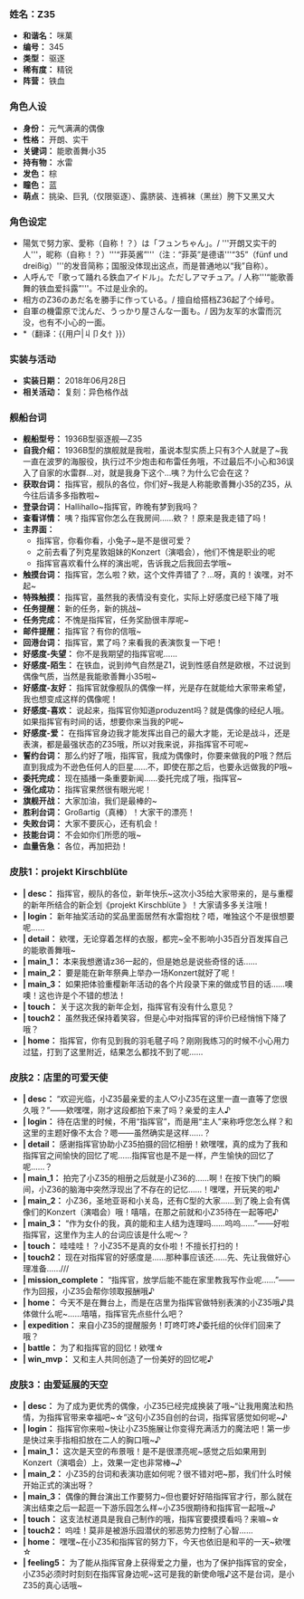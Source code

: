 ### 姓名：Z35
* **和谐名：** 咪菓
* **编号：** 345
* **类型：** 驱逐
* **稀有度：** 精锐
* **阵营：** 铁血


### 角色人设
* **身份：** 元气满满的偶像
* **性格：** 开朗、实干
* **关键词：** 能歌善舞小35
* **持有物：** 水雷
* **发色：** 棕
* **瞳色：** 蓝
* **萌点：** 挑染、巨乳（仅限驱逐）、露脐装、连裤袜（黑丝）胯下又黑又大


### 角色设定
* 陽気で努力家、愛称（自称！？）は「フュンちゃん」。/ '''开朗又实干的人'''，昵称（自称！？）'''“菲英酱”'''（注：“菲英”是德语'''“35”（fünf und dreißig）'''的发音简称；国服没体现出这点，而是普通地以“我”自称）。
* 人呼んで「歌って踊れる鉄血アイドル」。ただしアマチュア。/ 人称'''“能歌善舞的铁血爱抖露”'''。不过是业余的。
* 相方のZ36のあだ名を勝手に作っている。/ 擅自给搭档Z36起了个绰号。
* 自軍の機雷原で沈んだ、うっかり屋さんな一面も。/ 因为友军的水雷而沉没，也有不小心的一面。
* *（翻译：{{用户|丩卩夂忄}}）


### 实装与活动
* **实装日期：** 2018年06月28日
* **相关活动：** 复刻：异色格作战


### 舰船台词
* **舰船型号：** 1936B型驱逐舰—Z35
* **自我介绍：** 1936B型的旗舰就是我啦，虽说本型实质上只有3个人就是了~我一直在波罗的海服役，执行过不少炮击和布雷任务哦，不过最后不小心和36误入了自家的水雷群…对，就是我身下这个…咦？为什么它会在这？
* **获取台词：** 指挥官，舰队的各位，你们好~我是人称能歌善舞小35的Z35，从今往后请多多指教啦~
* **登录台词：** Hallihallo~指挥官，昨晚有梦到我吗？
* **查看详情：** 咦？指挥官你怎么在我房间……欸？！原来是我走错了吗！
* **主界面：**
  * 指挥官，你看你看，小兔子~是不是很可爱？
  * 之前去看了列克星敦姐妹的Konzert（演唱会），他们不愧是职业的呢
  * 指挥官喜欢看什么样的演出呢，告诉我之后我回去学哦~
* **触摸台词：** 指挥官，怎么啦？欸，这个文件弄错了？…呀，真的！诶嘿，对不起~
* **特殊触摸：** 指挥官，虽然我的表情没有变化，实际上好感度已经下降了哦
* **任务提醒：** 新的任务，新的挑战~
* **任务完成：** 不愧是指挥官，任务奖励很丰厚呢~
* **邮件提醒：** 指挥官？有你的信哦~
* **回港台词：** 指挥官，累了吗？来看我的表演恢复一下吧！
* **好感度-失望：** 你不是我期望的指挥官呢……
* **好感度-陌生：** 在铁血，说到帅气自然是Z1，说到性感自然是欧根，不过说到偶像气质，当然是我能歌善舞小35啦~
* **好感度-友好：** 指挥官就像舰队的偶像一样，光是存在就能给大家带来希望，我也想变成这样的偶像呢！
* **好感度-喜欢：** 说起来，指挥官你知道produzent吗？就是偶像的经纪人哦。如果指挥官有时间的话，想要你来当我的P呢~
* **好感度-爱：** 在指挥官身边我才能发挥出自己的最大才能，无论是战斗，还是表演，都是最强状态的Z35哦，所以对我来说，非指挥官不可呢~
* **誓约台词：** 那么约好了哦，指挥官，我成为偶像时，你要来做我的P哦？然后直到我成为不逊色任何人的巨星……不，即使在那之后，也要永远做我的P哦~
* **委托完成：** 现在插播一条重要新闻……委托完成了哦，指挥官~
* **强化成功：** 指挥官果然很有眼光呢！
* **旗舰开战：** 大家加油，我们是最棒的~
* **胜利台词：** Großartig（真棒）！大家干的漂亮！
* **失败台词：** 大家不要灰心，还有机会！
* **技能台词：** 不会如你们所愿的哦~
* **血量告急：** 各位，再加把劲！


### 皮肤1：projekt Kirschblüte
* **| desc：** 指挥官，舰队的各位，新年快乐~这次小35给大家带来的，是与重樱的新年所结合的新企划《projekt Kirschblüte 》！大家请多多关注哦！
* **| login：** 新年抽奖活动的奖品里面居然有水雷抱枕？唔，唯独这个不是很想要呢……
* **| detail：** 欸嘿，无论穿着怎样的衣服，都完~全不影响小35百分百发挥自己的能歌善舞哦~
* **| main_1：** 本来我想邀请z36一起的，但是她总是说些奇怪的话……
* **| main_2：** 要是能在新年祭典上举办一场Konzert就好了呢！
* **| main_3：** 如果把体验重樱新年活动的各个片段录下来的做成节目的话……噢噢！这也许是个不错的想法！
* **| touch：** 关于这次我的新年企划，指挥官有没有什么意见？
* **| touch2：** 虽然我还保持着笑容，但是心中对指挥官的评价已经悄悄下降了哦？
* **| home：** 指挥官，你有见到我的羽毛毽子吗？刚刚我练习的时候不小心用力过猛，打到了这里附近，结果怎么都找不到了呢……


### 皮肤2：店里的可爱天使
* **| desc：** “欢迎光临，小Z35最亲爱的主人♡小Z35在这里一直一直等了您很久哦？”——欸嘿嘿，刚才这段都拍下来了吗？亲爱的主人♪
* **| login：** 待在店里的时候，不用“指挥官”，而是用“主人”来称呼您怎么样？和这里的主题好像不太合？嗯——虽然确实是这样……？
* **| detail：** 感谢指挥官协助小Z35拍摄的回忆相册！欸嘿嘿，真的成为了我和指挥官之间愉快的回忆了呢……指挥官也是不是一样，产生愉快的回忆了呢……？
* **| main_1：** 拍完了小Z35的相册之后就是小Z36的……啊！在按下快门的瞬间，小Z36的脑海中突然浮现出了不存在的记忆……！嘿嘿，开玩笑的啦♪
* **| main_2：** 小Z36，圣地亚哥和小关岛，还有C型的大家……到了晚上会有偶像们的Konzert（演唱会）哦！嘻嘻，在那之前就和小Z35待在一起等吧♪
* **| main_3：** “作为女仆的我，真的能和主人结为连理吗……呜呜……”——好啦指挥官，这里作为主人的台词应该是什么呢～？
* **| touch：** 哇哇哇！？小Z35不是真的女仆啦！不擅长打扫的！
* **| touch2：** 现在对指挥官的好感度是……那种事应该还……先、先让我做好心理准备……///
* **| mission_complete：** “指挥官，放学后能不能在家里教我写作业呢……”——作为回报，小Z35会帮你领取报酬哦♪
* **| home：** 今天不是在舞台上，而是在店里为指挥官做特别表演的小Z35哦♪具体做什么呢~……嘻嘻，指挥官先点些什么吧？
* **| expedition：** 来自小Z35的提醒服务！叮咚叮咚♪委托组的伙伴们回来了哦？
* **| battle：** 为了和指挥官的回忆！欸嘿☆
* **| win_mvp：** 又和主人共同创造了一份美好的回忆呢♪


### 皮肤3：由爱延展的天空
* **| desc：** 为了成为更优秀的偶像，小Z35已经完成换装了哦~“让我用魔法和热情，为指挥官带来幸福吧~☆”这句小Z35自创的台词，指挥官感觉如何呢~♪
* **| login：** 指挥官你来啦~快让小Z35施展让你变得充满活力的魔法吧！第一步是快过来手指相扣放在二人的胸口哦~♪
* **| main_1：** 这次是天空的布景哦！是不是很漂亮呢~感觉之后如果用到Konzert（演唱会）上，效果一定也非常棒~♪
* **| main_2：** 小Z35的台词和表演功底如何呢？很不错对吧~那，我们什么时候开始正式的演出呀？
* **| main_3：** 偶像的舞台演出工作要努力~但也要好好陪指挥官才行，那么就在演出结束之后一起逛一下游乐园怎么样~小Z35很期待和指挥官一起哦~♪
* **| touch：** 这支法杖道具是我自己制作的哦，指挥官要摸摸看吗？来嘛~☆
* **| touch2：** 呜哇！莫非是被游乐园潜伏的邪恶势力控制了心智……
* **| home：** 嘿嘿~在小Z35和指挥官的努力下，今天也依旧是和平的一天~欸嘿☆
* **| feeling5：** 为了能从指挥官身上获得爱之力量，也为了保护指挥官的安全，小Z35必须时时刻刻在指挥官身边呢~这可是我的新使命哦♪这不是台词，是小Z35的真心话哦~
